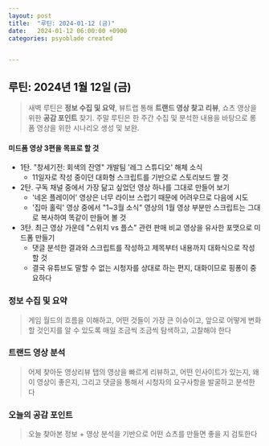 ```yaml
---
layout: post
title:  "루틴: 2024-01-12 (금)"
date:   2024-01-12 06:00:00 +0900
categories: psyoblade created


---
```


## 루틴: 2024년 1월 12일 (금)

>   새벽 루틴은 **정보 수집 및 요약**, 뷰트랩 통해 **트랜드 영상 찾고 리뷰**, 쇼츠 영상을 위한 **공감 포인트** 찾기. 주말 루틴은 한 주간 수집 및 분석한 내용을 바탕으로 롱폼 영상을 위한 시나리오 생성 및 보완.

#### 미드폼 영상 3편을 목표로 할 것

* 1탄. "창세기전: 회색의 잔영" 개발팀 '레그 스튜디오' 해체 소식
  * 11일자로 작성 중이던 대화형 스크립트를 기반으로 스토리보드 짤 것
* 2탄. 구독 채널 중에서 가장 닮고 싶었던 영상 하나를 그대로 만들어 보기
  * '네온 플레이어' 영상은 너무 라이브 스럽기 때문에 어려우므로 다음에 시도
  * '집마 홀릭' 영상 중에서 "1~3월 소식" 영상의 1월 영상 부분만 스크립트는 그대로 복사하여 똑같이 만들어 볼 것
* 3탄. 최근 영상 가운데 "스위치 vs 플스" 관련 판매 비교 영상을 유사한 포맷으로 미드폼 만들기
  * 댓글 분석한 결과와 스크립트를 작성하고 제목부터 내용까지 대화식으로 작성할 것
  * 결국 유튜브도 말할 수 없는 시청자를 상대로 하는 편지, 대화이므로 핑퐁이 중요하다

### 정보 수집 및 요약

>   게임 월드의 흐름을 이해하고, 어떤 것들이 가장 큰 이슈이고, 앞으로 어떻게 변화할 것인지를 알 수 있도록 매일 조금씩 조금씩 탐색하고, 고찰해야 한다

### 트랜드 영상 분석

>   어제 찾아둔 영상리뷰 탭의 영상을 빠르게 리뷰하고, 어떤 인사이트가 있는지, 왜 이 영상이 좋은지, 그리고 댓글을 통해서 시청자의 요구사항을 발굴하고 분석한다

### 오늘의 공감 포인트

>   오늘 찾아본 정보 + 영상 분석을 기반으로 어떤 쇼츠를 만들면 좋을 지 검토한다

